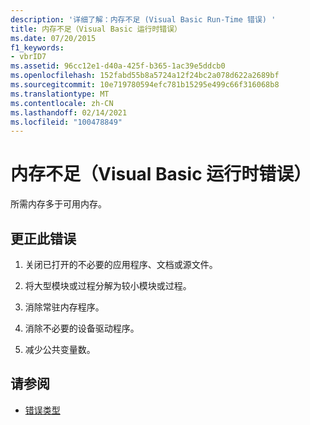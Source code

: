 ```yaml
---
description: '详细了解：内存不足 (Visual Basic Run-Time 错误) '
title: 内存不足（Visual Basic 运行时错误）
ms.date: 07/20/2015
f1_keywords:
- vbrID7
ms.assetid: 96cc12e1-d40a-425f-b365-1ac39e5ddcb0
ms.openlocfilehash: 152fabd55b8a5724a12f24bc2a078d622a2689bf
ms.sourcegitcommit: 10e719780594efc781b15295e499c66f316068b8
ms.translationtype: MT
ms.contentlocale: zh-CN
ms.lasthandoff: 02/14/2021
ms.locfileid: "100478849"
---
```

# <a name="out-of-memory-visual-basic-run-time-error"></a>内存不足（Visual Basic 运行时错误）

所需内存多于可用内存。  
  
## <a name="to-correct-this-error"></a>更正此错误  
  
1. 关闭已打开的不必要的应用程序、文档或源文件。  
  
2. 将大型模块或过程分解为较小模块或过程。  
  
3. 消除常驻内存程序。  
  
4. 消除不必要的设备驱动程序。  
  
5. 减少公共变量数。  
  
## <a name="see-also"></a>请参阅

- [错误类型](../programming-guide/language-features/error-types.md)
